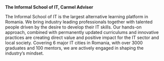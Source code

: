 **The Informal School of IT, Carmel Adviser**

The Informal School of IT is the largest alternative learning platform in Romania. We bring industry leading professionals together with talented people driven by the desire to develop their IT skills.
Our hands-on approach, combined with permanently updated curriculums and innovative practices are creating direct value and positive impact for the IT sector and local society. Covering 6 major IT cities in Romania, with over 3000 graduates and 100 mentors, we are actively engaged in shaping the industry’s mindset.
